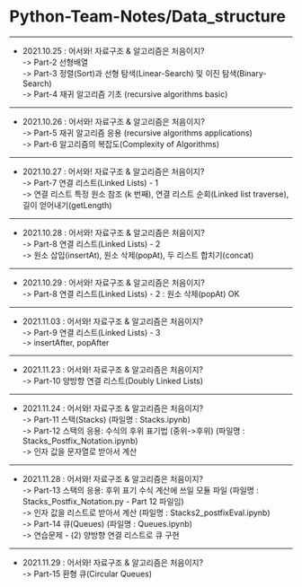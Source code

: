 # Python-Team-Notes/Data_structure

***
* 2021.10.25 : 어서와! 자료구조 & 알고리즘은 처음이지?  
-> Part-2 선형배열   
-> Part-3 정렬(Sort)과 선형 탐색(Linear-Search) 및 이진 탐색(Binary-Search)   
-> Part-4 재귀 알고리즘 기초  (recursive algorithms basic)   


***   
* 2021.10.26 : 어서와! 자료구조 & 알고리즘은 처음이지?  
-> Part-5 재귀 알고리즘 응용  (recursive algorithms applications)    
-> Part-6 알고리즘의 복잡도(Complexity of Algorithms)    



***   
* 2021.10.27 : 어서와! 자료구조 & 알고리즘은 처음이지?  
-> Part-7 연결 리스트(Linked Lists) - 1    
-> 연결 리스트 특정 원소 참조 (k 번째), 연결 리스트 순회(Linked list traverse), 길이 얻어내기(getLength)   
 

***   
* 2021.10.28 : 어서와! 자료구조 & 알고리즘은 처음이지?  
-> Part-8 연결 리스트(Linked Lists) - 2   
-> 원소 삽입(insertAt), 원소 삭제(popAt), 두 리스트 합치기(concat)         


***   
* 2021.10.29 : 어서와! 자료구조 & 알고리즘은 처음이지?   
-> Part-8 연결 리스트(Linked Lists) - 2  : 원소 삭제(popAt)   OK


***
* 2021.11.03 : 어서와! 자료구조 & 알고리즘은 처음이지?   
-> Part-9 연결 리스트(Linked Lists) - 3   
-> insertAfter, popAfter   


***
* 2021.11.23 : 어서와! 자료구조 & 알고리즘은 처음이지?   
-> Part-10 양방향 연결 리스트(Doubly Linked Lists)       


***
* 2021.11.24 : 어서와! 자료구조 & 알고리즘은 처음이지?   
-> Part-11 스택(Stacks)   (파일명 : Stacks.ipynb)   
-> Part-12 스택의 응용: 수식의 후위 표기법 (중위->후위)  (파일명 : Stacks_Postfix_Notation.ipynb)   
-> 인자 값을 문자열로 받아서 계산   


***
* 2021.11.28 : 어서와! 자료구조 & 알고리즘은 처음이지?   
-> Part-13 스택의 응용: 후위 표기 수식 계산에 쓰일 모듈 파일   (파일명 : Stacks_Postfix_Notation.py - Part 12 파일임)   
-> 인자 값을 리스트로 받아서 계산  (파일명 : Stacks2_postfixEval.ipynb)   
-> Part-14  큐(Queues)  (파일명 : Queues.ipynb)    
-> 연습문제 - (2) 양방향 연결 리스트로 큐 구현  





***
* 2021.11.29 : 어서와! 자료구조 & 알고리즘은 처음이지?   
-> Part-15 환형 큐(Circular Queues)  